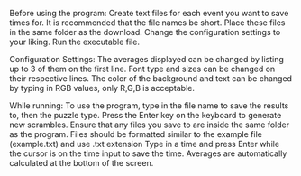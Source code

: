 Before using the program:
Create text files for each event you want to save times for.
It is recommended that the file names be short. 
Place these files in the same folder as the download.
Change the configuration settings to your liking.
Run the executable file.

Configuration Settings:
The averages displayed can be changed by listing up to 3 of them on the first line.
Font type and sizes can be changed on their respective lines.
The color of the background and text can be changed by typing in RGB values, only R,G,B is acceptable. 

While running:
To use the program, type in the file name to save the results to, then the puzzle type.
Press the Enter key on the keyboard to generate new scrambles.
Ensure that any files you save to are inside the same folder as the program.
Files should be formatted similar to the example file (example.txt) and use .txt extension
Type in a time and press Enter while the cursor is on the time input to save the time. 
Averages are automatically calculated at the bottom of the screen. 